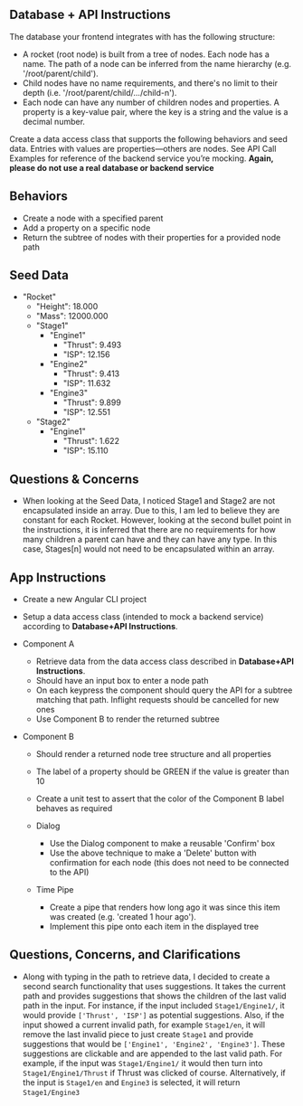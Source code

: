 Database + API Instructions
-------------------------------------

The database your frontend integrates with has the following structure:
 - A rocket (root node) is built from a tree of nodes. Each node has a name. The path of a node can be inferred from the name hierarchy (e.g. '/root/parent/child').
 - Child nodes have no name requirements, and there's no limit to their depth (i.e. '/root/parent/child/.../child-n').
 - Each node can have any number of children nodes and properties. A property is a key-value pair, where the key is a string and the value is a decimal number.

Create a data access class that supports the following behaviors and seed data. Entries 
with values are properties—others are nodes. See API Call Examples for reference of 
the backend service you’re mocking. **Again, please do not use a real database or 
backend service**

Behaviors
-------------------------------------

- Create a node with a specified parent
- Add a property on a specific node
- Return the subtree of nodes with their properties for a provided node path

Seed Data
-------------------------------------

 - "Rocket"
    - "Height": 18.000
    - "Mass": 12000.000
    - "Stage1"
        - "Engine1"
            - "Thrust": 9.493
            - "ISP": 12.156
        - "Engine2"
            - "Thrust": 9.413
            - "ISP": 11.632
        - "Engine3"
            - "Thrust": 9.899
            - "ISP": 12.551
    - "Stage2"
        - "Engine1"
            - "Thrust": 1.622
            - "ISP": 15.110


Questions & Concerns
------------------------------------

- When looking at the Seed Data, I noticed Stage1 and Stage2 are not encapsulated inside an array. Due to this, I am led to believe they are constant for each Rocket. However, looking at the second bullet point in the instructions, it is inferred that there are no requirements for how many children a parent can have and they can have any type. In this case, Stages[n] would not need to be encapsulated within an array.





App Instructions
------------------------------------

- Create a new Angular CLI project
- Setup a data access class (intended to mock a backend service) according to <strong>Database+API Instructions</strong>.

- Component A
   - Retrieve data from the data access class described in <strong>Database+API Instructions</strong>.
   - Should have an input box to enter a node path
   - On each keypress the component should query the API for a subtree matching that path. Inflight requests should be cancelled for new ones
   - Use Component B to render the returned subtree
 
- Component B
   - Should render a returned node tree structure and all properties
   - The label of a property should be GREEN if the value is greater than 10
   - Create a unit test to assert that the color of the Component B label behaves as required
 
   - Dialog
      - Use the Dialog component to make a reusable 'Confirm' box
      - Use the above technique to make a 'Delete' button with confirmation for each node (this does not need to be connected to the API)
    
   - Time Pipe
      - Create a pipe that renders how long ago it was since this item was created (e.g. 'created 1 hour ago').
      - Implement this pipe onto each item in the displayed tree
    

Questions, Concerns, and Clarifications
------------------------------------

 - Along with typing in the path to retrieve data, I decided to create a second search functionality that uses suggestions. It takes the current path and provides suggestions that shows the children of the last valid path in the input. For instance, if the input included `Stage1/Engine1/`, it would provide `['Thrust', 'ISP']` as potential suggestions. Also, if the input showed a current invalid path, for example `Stage1/en`, it will remove the last invalid piece to just create `Stage1` and provide suggestions that would be `['Engine1', 'Engine2', 'Engine3']`. These suggestions are clickable and are appended to the last valid path. For example, if the input was `Stage1/Engine1/` it would then turn into `Stage1/Engine1/Thrust` if Thrust was clicked of course. Alternatively, if the input is `Stage1/en` and `Engine3` is selected, it will return `Stage1/Engine3`
